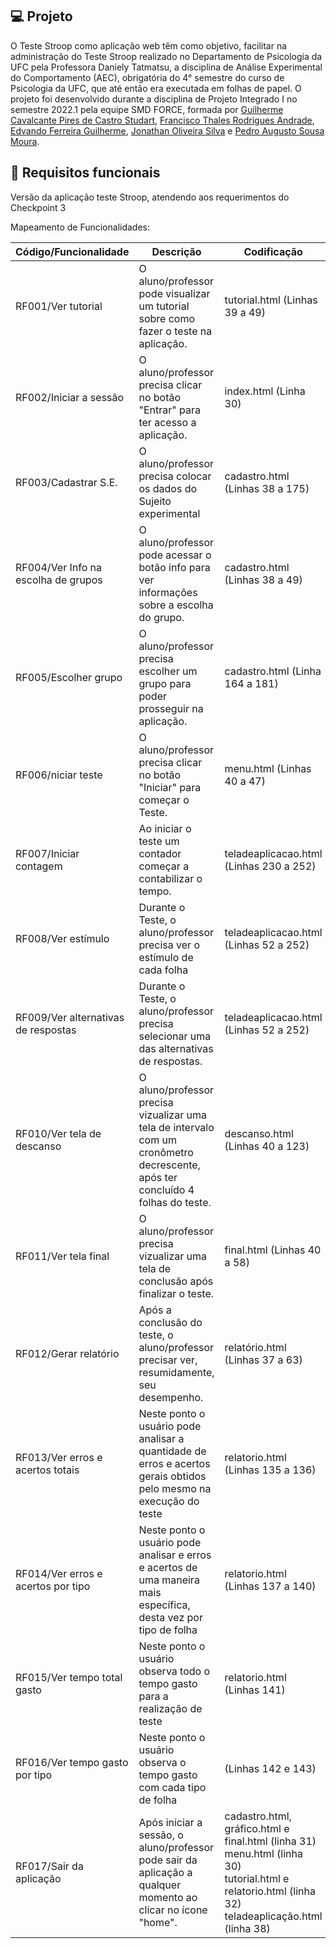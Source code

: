 ## :computer: Projeto

O Teste Stroop como aplicação web têm como objetivo, facilitar na administração do Teste Stroop realizado no Departamento de Psicologia da UFC pela Professora Daniely Tatmatsu, a disciplina de Análise Experimental do Comportamento (AEC), obrigatória do 4° semestre do curso de Psicologia da UFC, que até então era executada em folhas de papel. O projeto foi desenvolvido durante a disciplina de Projeto Integrado I no semestre 2022.1 pela equipe SMD FORCE, formada por <a href="#">Guilherme Cavalcante Pires de Castro Studart</a>, <a href="#">Francisco Thales Rodrigues Andrade</a>, <a href="#">Edvando Ferreira Guilherme</a>, <a href="#">Jonathan Oliveira Silva</a> e <a href="#">Pedro Augusto Sousa Moura</a>.


## :pushpin: Requisitos funcionais
Versão da aplicação teste Stroop, atendendo aos requerimentos do Checkpoint 3



Mapeamento de Funcionalidades:

| Código/Funcionalidade | Descrição | Codificação |
| --------------------- | --------- | ----------- |
| RF001/Ver tutorial | O aluno/professor pode visualizar um tutorial sobre como fazer o teste na aplicação. | tutorial.html (Linhas 39 a 49) |
| RF002/Iniciar a sessão| O aluno/professor precisa clicar no botão "Entrar" para ter acesso a aplicação. | index.html (Linha 30) |
| RF003/Cadastrar S.E.  | O aluno/professor precisa colocar os dados do Sujeito experimental | cadastro.html (Linhas 38 a 175) |   
| RF004/Ver Info na escolha de grupos | O aluno/professor pode acessar o botão info para ver informações sobre a escolha do grupo. | cadastro.html (Linhas 38  a 49) |  
| RF005/Escolher grupo | O aluno/professor precisa escolher um grupo para poder prosseguir na aplicação. | cadastro.html (Linha 164 a 181)  |
| RF006/niciar teste | O aluno/professor precisa clicar no botão "Iniciar" para começar o Teste. | menu.html (Linhas 40 a 47) |
| RF007/Iniciar contagem | Ao iniciar o teste um contador começar a contabilizar o tempo.  | teladeaplicacao.html (Linhas 230 a 252) |
| RF008/Ver estímulo | Durante o Teste, o aluno/professor precisa ver o estímulo de cada folha | teladeaplicacao.html (Linhas 52 a 252) |
| RF009/Ver alternativas de respostas | Durante o Teste, o aluno/professor precisa selecionar uma das alternativas de respostas. | teladeaplicacao.html (Linhas 52 a 252)|
| RF010/Ver tela de descanso | O aluno/professor precisa vizualizar uma tela de intervalo com um cronômetro decrescente, após ter concluído 4 folhas do teste. | descanso.html (Linhas 40 a 123) |
| RF011/Ver tela final | O aluno/professor precisa vizualizar uma tela de conclusão após finalizar o teste.| final.html (Linhas 40 a 58) |
| RF012/Gerar relatório | Após a conclusão do teste, o aluno/professor precisar ver, resumidamente, seu desempenho. | relatório.html (Linhas 37 a 63)
| RF013/Ver erros e acertos totais | Neste ponto o usuário pode analisar a quantidade de erros e acertos gerais obtidos pelo mesmo na execução do teste | relatorio.html (Linhas 135 a 136) |
| RF014/Ver erros e acertos por tipo | Neste ponto o usuário pode analisar e erros e acertos de uma maneira mais específica, desta vez por tipo de folha | relatorio.html (Linhas 137 a 140) |
| RF015/Ver tempo total gasto | Neste ponto o usuário observa todo o tempo gasto para a realização de teste | relatorio.html (Linhas 141) |
| RF016/Ver tempo gasto por tipo | Neste ponto o usuário observa o tempo gasto com cada tipo de folha | (Linhas 142 e 143) |
| RF017/Sair da aplicação | Após iniciar a sessão, o aluno/professor pode sair da aplicação a qualquer momento ao clicar no ícone "home". | cadastro.html, gráfico.html e final.html (linha 31) <br> menu.html (linha 30) <br> tutorial.html e relatorio.html (linha 32) <br> teladeaplicação.html (linha 38) <br>  
